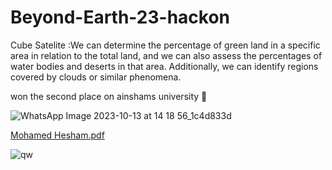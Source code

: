 # Beyond-Earth-23-hackon
Cube Satelite :We can determine the percentage of green land in a specific area in relation to the total land, and we can also assess the percentages of water bodies and deserts in that area. Additionally, we can identify regions covered by clouds or similar phenomena.


won the second place on ainshams university 🥰

![WhatsApp Image 2023-10-13 at 14 18 56_1c4d833d](https://github.com/Memohacker/Beyond-Earth-23-hackon/assets/92479948/92a042f6-d028-4822-a19b-5d1cc63afdc8)

[Mohamed Hesham.pdf](https://github.com/Memohacker/Beyond-Earth-23-hackon/files/13401042/Mohamed.Hesham.pdf)

![qw](https://github.com/Memohacker/Beyond-Earth-23-hackon/assets/92479948/078124d9-f17e-4093-8529-04300d87b9bd)


